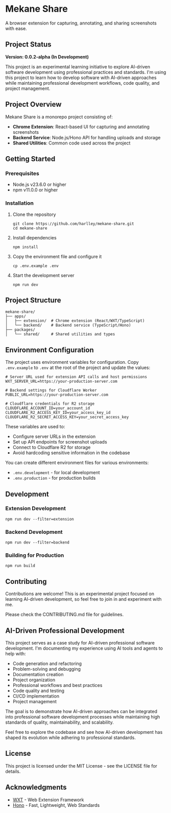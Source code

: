 # Mekane Share

A browser extension for capturing, annotating, and sharing screenshots with ease.

## Project Status

**Version: 0.0.2-alpha (In Development)**

This project is an experimental learning initiative to explore AI-driven software development using professional practices and standards. I'm using this project to learn how to develop software with AI-driven approaches while maintaining professional development workflows, code quality, and project management.

## Project Overview

Mekane Share is a monorepo project consisting of:

- **Chrome Extension**: React-based UI for capturing and annotating screenshots
- **Backend Service**: Node.js/Hono API for handling uploads and storage
- **Shared Utilities**: Common code used across the project

## Getting Started

### Prerequisites

- Node.js v23.6.0 or higher
- npm v11.0.0 or higher

### Installation

1. Clone the repository
   ```
   git clone https://github.com/harlley/mekane-share.git
   cd mekane-share
   ```

2. Install dependencies
   ```
   npm install
   ```

3. Copy the environment file and configure it
   ```
   cp .env.example .env
   ```

4. Start the development server
   ```
   npm run dev
   ```

## Project Structure

```
mekane-share/
├── apps/
│   ├── extension/  # Chrome extension (React/WXT/TypeScript)
│   └── backend/    # Backend service (TypeScript/Hono)
├── packages/
│   └── shared/     # Shared utilities and types
```

## Environment Configuration

The project uses environment variables for configuration. Copy `.env.example` to `.env` at the root of the project and update the values:

```
# Server URL used for extension API calls and host permissions
WXT_SERVER_URL=https://your-production-server.com

# Backend settings for Cloudflare Worker
PUBLIC_URL=https://your-production-server.com

# Cloudflare credentials for R2 storage
CLOUDFLARE_ACCOUNT_ID=your_account_id
CLOUDFLARE_R2_ACCESS_KEY_ID=your_access_key_id
CLOUDFLARE_R2_SECRET_ACCESS_KEY=your_secret_access_key
```

These variables are used to:
- Configure server URLs in the extension
- Set up API endpoints for screenshot uploads
- Connect to Cloudflare R2 for storage
- Avoid hardcoding sensitive information in the codebase

You can create different environment files for various environments:
- `.env.development` - for local development
- `.env.production` - for production builds

## Development

### Extension Development

```
npm run dev --filter=extension
```

### Backend Development

```
npm run dev --filter=backend
```

### Building for Production

```
npm run build
```

## Contributing

Contributions are welcome! This is an experimental project focused on learning AI-driven development, so feel free to join in and experiment with me.

Please check the CONTRIBUTING.md file for guidelines.

## AI-Driven Professional Development

This project serves as a case study for AI-driven professional software development. I'm documenting my experience using AI tools and agents to help with:

- Code generation and refactoring
- Problem-solving and debugging
- Documentation creation
- Project organization
- Professional workflows and best practices
- Code quality and testing
- CI/CD implementation
- Project management

The goal is to demonstrate how AI-driven approaches can be integrated into professional software development processes while maintaining high standards of quality, maintainability, and scalability.

Feel free to explore the codebase and see how AI-driven development has shaped its evolution while adhering to professional standards.

## License

This project is licensed under the MIT License - see the LICENSE file for details.

## Acknowledgments

- [WXT](https://wxt.dev/) - Web Extension Framework
- [Hono](https://hono.dev/) - Fast, Lightweight, Web Standards
